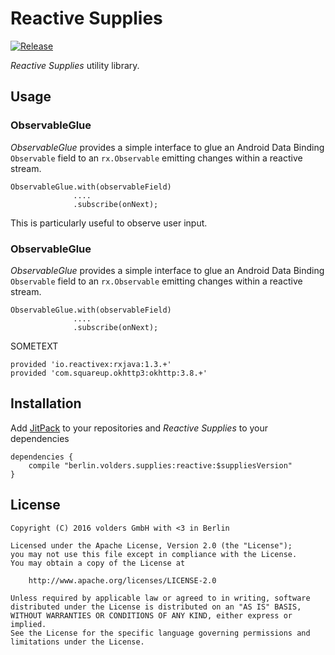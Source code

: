 Reactive Supplies
=================
[![Release][1]][2]

*Reactive Supplies* utility library.


Usage
-----

### ObservableGlue

*ObservableGlue* provides a simple interface to glue an Android Data Binding
`Observable` field to an `rx.Observable` emitting changes within a reactive
stream.

    ObservableGlue.with(observableField)
                  ....
                  .subscribe(onNext);

This is particularly useful to observe user input.

### ObservableGlue

*ObservableGlue* provides a simple interface to glue an Android Data Binding
`Observable` field to an `rx.Observable` emitting changes within a reactive
stream.

    ObservableGlue.with(observableField)
                  ....
                  .subscribe(onNext);

SOMETEXT

    provided 'io.reactivex:rxjava:1.3.+'
    provided 'com.squareup.okhttp3:okhttp:3.8.+'


Installation
------------

Add [JitPack][2] to your repositories and *Reactive Supplies* to your
dependencies

    dependencies {
        compile "berlin.volders.supplies:reactive:$suppliesVersion"
    }


License
-------

    Copyright (C) 2016 volders GmbH with <3 in Berlin

    Licensed under the Apache License, Version 2.0 (the "License");
    you may not use this file except in compliance with the License.
    You may obtain a copy of the License at

        http://www.apache.org/licenses/LICENSE-2.0

    Unless required by applicable law or agreed to in writing, software
    distributed under the License is distributed on an "AS IS" BASIS,
    WITHOUT WARRANTIES OR CONDITIONS OF ANY KIND, either express or implied.
    See the License for the specific language governing permissions and
    limitations under the License.


  [1]: https://jitpack.io/v/berlin.volders.supplies/reactive.svg
  [2]: https://jitpack.io/#berlin.volders.supplies/reactive

